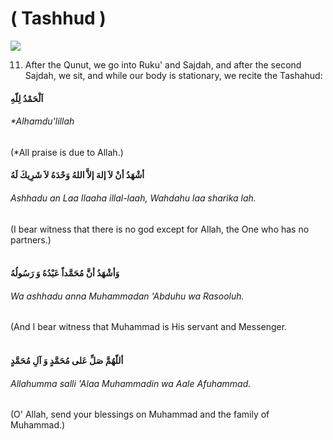 ( Tashhud )
===========

![](images/40.jpg)

11. After the Qunut, we go into Ruku' and Sajdah, and after the second
Sajdah, we sit, and while our body is stationary, we recite the
Tashahud:

#### اَلْحَمْدُ لِلّهِ

###### *Alhamdu'lillah  
 (*All praise is due to Allah.)

#### أشْهَدُ أنْ لاَ إلهَ إلاَّ اللهُ وَحْدَهُ لاَ شَرِيكَ لَهُ

###### Ashhadu an Laa Ilaaha illal-laah, Wahdahu laa sharika lah.  
 (I bear witness that there is no god except for Allah, the One who has no partners.)  
  

#### وَأشْهَدُ أنَّ مُحَمَّداً عَبْدُهُ وَ رَسُولُهُ

###### Wa ashhadu anna Muhammadan 'Abduhu wa Rasooluh.  
 (And I bear witness that Muhammad is His servant and Messenger.  
  

#### أللّهُمَّ صَلِّ عَلى مُحَمَّدٍ وَ آلِ مُحَمَّدٍ

###### Allahumma salli 'Alaa Muhammadin wa Aale Afuhammad.  
 (O' Allah, send your blessings on Muhammad and the family of Muhammad.)
